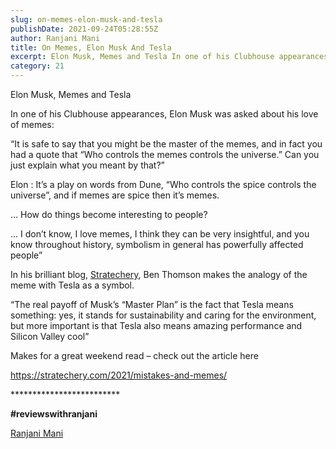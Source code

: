 ```yaml
---
slug: on-memes-elon-musk-and-tesla
publishDate: 2021-09-24T05:28:55Z
author: Ranjani Mani
title: On Memes, Elon Musk And Tesla 
excerpt: Elon Musk, Memes and Tesla In one of his Clubhouse appearances, Elon Musk was asked about his love of memes: “It is safe to say that you might be the master of the memes, and in fact you had a quote that “Who controls the memes controls the universe.” Can you just explain what you  ... 
category: 21
---
```


Elon Musk, Memes and Tesla

In one of his Clubhouse appearances, Elon Musk was asked about his love of memes:

“It is safe to say that you might be the master of the memes, and in fact you had a quote that “Who controls the memes controls the universe.” Can you just explain what you meant by that?”

Elon : It’s a play on words from Dune, “Who controls the spice controls the universe”, and if memes are spice then it’s memes.

… How do things become interesting to people?

… I don’t know, I love memes, I think they can be very insightful, and you know throughout history, symbolism in general has powerfully affected people”

In his brilliant blog, [Stratechery](https://www.linkedin.com/feed/#), Ben Thomson makes the analogy of the meme with Tesla as a symbol.

“The real payoff of Musk’s “Master Plan” is the fact that Tesla means something: yes, it stands for sustainability and caring for the environment, but more important is that Tesla also means amazing performance and Silicon Valley cool”

Makes for a great weekend read – check out the article here 

https://stratechery.com/2021/mistakes-and-memes/

\*\*\*\*\*\*\*\*\*\*\*\*\*\*\*\*\*\*\*\*\*\*\*\*\*

**#reviewswithranjani**

[Ranjani Mani](https://www.linkedin.com/feed/#)